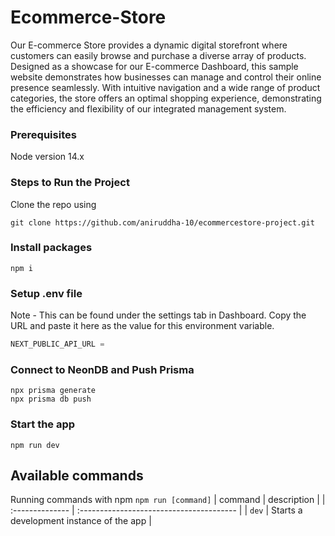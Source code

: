 
# Ecommerce-Store
Our E-commerce Store provides a dynamic digital storefront where customers can easily browse and purchase a diverse array of products. Designed as a showcase for our E-commerce Dashboard, this sample website demonstrates how businesses can manage and control their online presence seamlessly. With intuitive navigation and a wide range of product categories, the store offers an optimal shopping experience, demonstrating the efficiency and flexibility of our integrated management system.

### Prerequisites
Node version 14.x

### Steps to Run the Project
Clone the repo using 
```shell 
git clone https://github.com/aniruddha-10/ecommercestore-project.git
```
### Install packages
```shell
npm i
```
### Setup .env file
Note - This can be found under the settings tab in Dashboard. Copy the URL and paste it here as the value for this environment variable.
```js
NEXT_PUBLIC_API_URL = 
```
### Connect to NeonDB and Push Prisma
```shell
npx prisma generate
npx prisma db push
```
### Start the app

```shell
npm run dev
```
## Available commands
Running commands with npm `npm run [command]`
| command         | description                              |
| :-------------- | :--------------------------------------- |
| `dev`           | Starts a development instance of the app |
